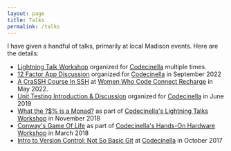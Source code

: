 ```yaml
---
layout: page
title: Talks
permalink: /talks
---
```


I have given a handful of talks, primarily at local Madison events. Here are the details:

*   [Lightning Talk Workshop](assets/lighting-talk-workshop.pdf) organized for [Codecinella](https://codecinella.org/) multiple times.
*   [12 Factor App Discussion](assets/12FactorApp.pdf) organized for [Codecinella](https://www.meetup.com/codecinella-madison/events/287774431/) in September 2022
*   [A CraSSH Course In SSH](assets/ACraSSHCourseInSSH.pdf) at [Women Who Code Connect Recharge](https://connectrecharge.womenwhocode.dev/) in May 2022.
*   [Unit Testing Introduction & Discussion](assets/UnitTesting.pdf) organized for [Codecinella](https://www.meetup.com/codecinella-madison/events/261303425/) in June 2019
*   [What the ?$% is a Monad?](assets/functional-programming-lightning-talk.pdf) as part of [Codecinella's Lightning Talks Workshop](https://codecinella.org/2018/12/lightning-talks-workshop/) in November 2018
*   [Conway's Game Of Life](assets/ConwaysGameOfLife.pdf) as part of [Codecinella's Hands-On Hardware Workshop](https://codecinella.org/2018/03/hands-hardware-workshop/) in March 2018
*   [Intro to Version Control: Not So Basic Git](assets/GitRevisionControl.pdf) at [Codecinella](https://codecinella.org/2017/10/git-basics-intro-software-version-control/) in October 2017